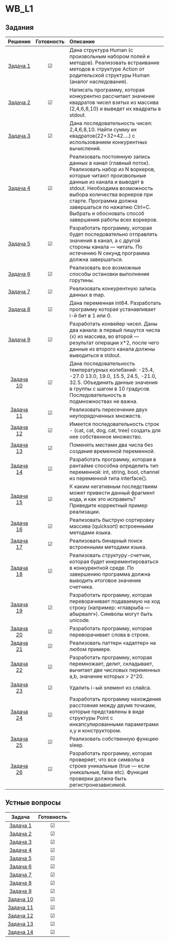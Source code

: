 # WB_L1

## Задания

Решение                           | Готовность  | Описание
:--------------------------------:|:-----------:|:-------------------------------
[Задача 1](/go_tasks/1/main.go)   | &#9745;     | Дана структура Human (с произвольным набором полей и методов). Реализовать встраивание методов в структуре Action от родительской структуры Human (аналог наследования).
[Задача 2](/go_tasks/2/main.go)   | &#9745;     | Написать программу, которая конкурентно рассчитает значение квадратов чисел взятых из массива (2,4,6,8,10) и выведет их квадраты в stdout.
[Задача 3](/go_tasks/3/main.go)   | &#9745;     | Дана последовательность чисел: 2,4,6,8,10. Найти сумму их квадратов(22+32+42….) с использованием конкурентных вычислений.
[Задача 4](/go_tasks/4/main.go)   | &#9745;     | Реализовать постоянную запись данных в канал (главный поток). Реализовать набор из N воркеров, которые читают произвольные данные из канала и выводят в stdout. Необходима возможность выбора количества воркеров при старте. Программа должна завершаться по нажатию Ctrl+C. Выбрать и обосновать способ завершения работы всех воркеров.
[Задача 5](/go_tasks/5/main.go)   | &#9745;     | Разработать программу, которая будет последовательно отправлять значения в канал, а с другой стороны канала — читать. По истечению N секунд программа должна завершаться.
[Задача 6](/go_tasks/6/main.go)   | &#9745;     | Реализовать все возможные способы остановки выполнения горутины.
[Задача 7](/go_tasks/7/main.go)   | &#9745;     | Реализовать конкурентную запись данных в map.
[Задача 8](/go_tasks/8/main.go)   | &#9745;     | Дана переменная int64. Разработать программу которая устанавливает i-й бит в 1 или 0.
[Задача 9](/go_tasks/9/main.go)   | &#9745;     | Разработать конвейер чисел. Даны два канала: в первый пишутся числа (x) из массива, во второй — результат операции x*2, после чего данные из второго канала должны выводиться в stdout.
[Задача 10](/go_tasks/10/main.go) | &#9745;     | Дана последовательность температурных колебаний: -25.4, -27.0 13.0, 19.0, 15.5, 24.5, -21.0, 32.5. Объединить данные значения в группы с шагом в 10 градусов. Последовательность в подмножноствах не важна.
[Задача 11](/go_tasks/11/main.go) | &#9745;     | Реализовать пересечение двух неупорядоченных множеств.
[Задача 12](/go_tasks/12/main.go) | &#9745;     | Имеется последовательность строк - (cat, cat, dog, cat, tree) создать для нее собственное множество.
[Задача 13](/go_tasks/13/main.go) | &#9745;     | Поменять местами два числа без создания временной переменной.
[Задача 14](/go_tasks/14/main.go) | &#9745;     | Разработать программу, которая в рантайме способна определить тип переменной: int, string, bool, channel из переменной типа interface{}.
[Задача 15](/go_tasks/15/main.go) | &#9745;     | К каким негативным последствиям может привести данный фрагмент кода, и как это исправить? Приведите корректный пример реализации.
[Задача 16](/go_tasks/16/main.go) | &#9745;     | Реализовать быструю сортировку массива (quicksort) встроенными методами языка.
[Задача 17](/go_tasks/17/main.go) | &#9745;     | Реализовать бинарный поиск встроенными методами языка.
[Задача 18](/go_tasks/18/main.go) | &#9745;     | Реализовать структуру-счетчик, которая будет инкрементироваться в конкурентной среде. По завершению программа должна выводить итоговое значение счетчика.
[Задача 19](/go_tasks/19/main.go) | &#9745;     | Разработать программу, которая переворачивает подаваемую на ход строку (например: «главрыба — абырвалг»). Символы могут быть unicode.
[Задача 20](/go_tasks/20/main.go) | &#9745;     | Разработать программу, которая переворачивает слова в строке.
[Задача 21](/go_tasks/21/main.go) | &#9745;     | Реализовать паттерн «адаптер» на любом примере.
[Задача 22](/go_tasks/22/main.go) | &#9745;     | Разработать программу, которая перемножает, делит, складывает, вычитает две числовых переменных a,b, значение которых > 2^20.
[Задача 23](/go_tasks/23/main.go) | &#9745;     | Удалить i-ый элемент из слайса.
[Задача 24](/go_tasks/24/main.go) | &#9745;     | Разработать программу нахождения расстояния между двумя точками, которые представлены в виде структуры Point с инкапсулированными параметрами x,y и конструктором.
[Задача 25](/go_tasks/25/main.go) | &#9745;     | Реализовать собственную функцию sleep.
[Задача 26](/go_tasks/26/main.go) | &#9745;     | Разработать программу, которая проверяет, что все символы в строке уникальные (true — если уникальные, false etc). Функция проверки должна быть регистронезависимой.

## Устные вопросы

Задача                                  | Готовность
:---------------------------------------:|:-----------:
[Задача 1](/go_questions/1/Answer.md)   | &#9745;
[Задача 2](/go_questions/2/Answer.md)   | &#9745;
[Задача 3](/go_questions/3/Answer.md)   | &#9745;
[Задача 4](/go_questions/4/Answer.md)   | &#9745;
[Задача 5](/go_questions/5/Answer.md)   | &#9745;
[Задача 6](/go_questions/6/Answer.md)   | &#9745;
[Задача 7](/go_questions/7/Answer.md)   | &#9745;
[Задача 8](/go_questions/8/Answer.md)   | &#9745;
[Задача 9](/go_questions/9/Answer.md)   | &#9745;
[Задача 10](/go_questions/10/Answer.md) | &#9745;
[Задача 11](/go_questions/11/Answer.md) | &#9745;
[Задача 12](/go_questions/12/Answer.md) | &#9745;
[Задача 13](/go_questions/13/Answer.md) | &#9745;
[Задача 14](/go_questions/14/Answer.md) | &#9745;
